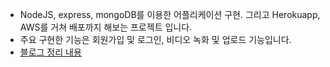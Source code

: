 - NodeJS, express, mongoDB를 이용한 어플리케이션 구현. 그리고 Herokuapp, AWS를 거쳐 배포까지 해보는 프로젝트 입니다.
- 주요 구현한 기능은 회원가입 및 로그인, 비디오 녹화 및 업로드 기능입니다.
- <a href="https://ashrock.kr/tags/#유튜브" target="_blank">블로그 정리 내용</a>
